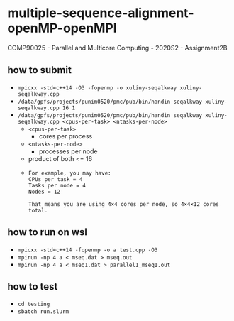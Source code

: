 # multiple-sequence-alignment-openMP-openMPI
COMP90025 - Parallel and Multicore Computing - 2020S2 - Assignment2B

## how to submit
- ``` mpicxx -std=c++14 -O3 -fopenmp -o xuliny-seqalkway xuliny-seqalkway.cpp ```
- ``` /data/gpfs/projects/punim0520/pmc/pub/bin/handin seqalkway xuliny-seqalkway.cpp 16 1  ```
- ``` /data/gpfs/projects/punim0520/pmc/pub/bin/handin seqalkway xuliny-seqalkway.cpp <cpus-per-task> <ntasks-per-node>  ```
    - ``` <cpus-per-task> ```
      - cores per process
    - ``` <ntasks-per-node> ```
      - processes per node
    - product of both <= 16
    - ```
      For example, you may have:
      CPUs per task = 4
      Tasks per node = 4
      Nodes = 12

      That means you are using 4×4 cores per node, so 4×4×12 cores total.
      ```
## how to run on wsl
- ``` mpicxx -std=c++14 -fopenmp -o a test.cpp -O3 ```
- ``` mpirun -np 4 a < mseq.dat > mseq.out ```
- ``` mpirun -np 4 a < mseq1.dat > parallel1_mseq1.out ```
## how to test
- ``` cd testing ```
- ``` sbatch run.slurm ```
